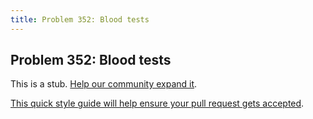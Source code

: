 ```yaml
---
title: Problem 352: Blood tests
---
```

## Problem 352: Blood tests

This is a stub. <a href='https://github.com/freecodecamp/guides/tree/master/src/pages/certifications/coding-interview-prep/project-euler/problem-352-blood-tests/index.md' target='_blank' rel='nofollow'>Help our community expand it</a>.

<a href='https://github.com/freecodecamp/guides/blob/master/README.md' target='_blank' rel='nofollow'>This quick style guide will help ensure your pull request gets accepted</a>.

<!-- The article goes here, in GitHub-flavored Markdown. Feel free to add YouTube videos, images, and CodePen/JSBin embeds  -->
